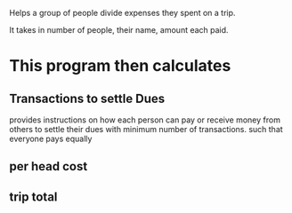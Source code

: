 Helps a group of people divide expenses they spent on a trip.

It takes in number of people, their name, amount each paid.
# This program then calculates
## Transactions to settle Dues
provides instructions on how each person can pay or receive money from others to settle their dues with minimum number of transactions.
such that everyone pays equally
## per head cost
## trip total

